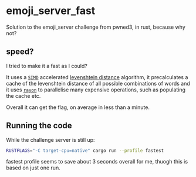 # emoji_server_fast
Solution to the emoji_server challenge from pwned3, in rust, because why not?

## speed?
I tried to make it a fast as I could?

It uses a [`SIMD`](https://en.wikipedia.org/wiki/Single_instruction,_multiple_data) accelerated
[levenshtein distance](https://github.com/Daniel-Liu-c0deb0t/triple_accel) algorithm, it precalculates a cache of the
levenshtein distance of all possible combinations of words
and it uses [`rayon`](https://docs.rs/rayon/latest/rayon/) to parallelise many expensive operations, such as populating the cache etc.

Overall it can get the flag, on average in less than a minute.

## Running the code
While the challenge server is still up:
```sh
RUSTFLAGS="-C target-cpu=native" cargo run --profile fastest
```
fastest profile seems to save about 3 seconds overall for me, thuogh this is based on just one run.
